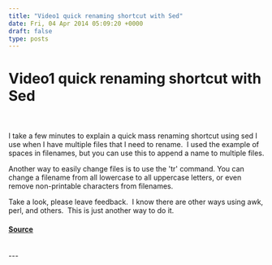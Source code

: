 ```yaml
---
title: "Video1 quick renaming shortcut with Sed"
date: Fri, 04 Apr 2014 05:09:20 +0000
draft: false
type: posts
---
```

# Video1 quick renaming shortcut with Sed

<br/>

<br/>
I take a few minutes to explain a quick mass renaming shortcut using sed I use when I have multiple files that I need to rename.  I used the example of spaces in filenames, but you can use this to append a name to multiple files.

Another way to easily change files is to use the 'tr' command. You can change a filename from all lowercase to all uppercase letters, or even remove non-printable characters from filenames.

Take a look, please leave feedback.  I know there are other ways using awk, perl, and others.  This is just another way to do it.

#### [Source](http://brakeingsecurity.com/video1-quick-renaming-shortcut-with-sed)

<br/>
---
